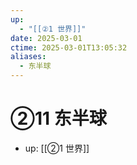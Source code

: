```yaml
---
up:
  - "[[②1 世界]]"
date: 2025-03-01
ctime: 2025-03-01T13:05:32
aliases:
  - 东半球
---
```


# ②11 东半球

- up: [[②1 世界]]
